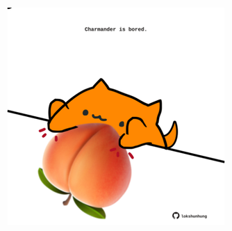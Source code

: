 <!-- built at 31/03/2023, 18:01:04 UTC -->
<p align="center">
  <img width="500" height="500" src="./ReadmeImage.svg">
</p>
